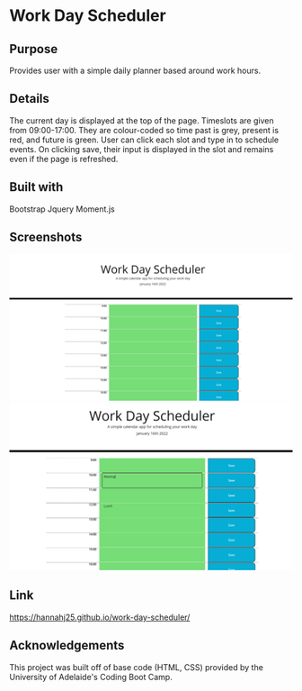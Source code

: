 # Work Day Scheduler

## Purpose

Provides user with a simple daily planner based around work hours.

## Details

The current day is displayed at the top of the page. Timeslots are given from 09:00-17:00.  They are colour-coded so time past is grey, present is red, and future is green. User can click each slot and type in to schedule events. On clicking save, their input is displayed in the slot and remains even if the page is refreshed.

## Built with

Bootstrap
Jquery
Moment.js

## Screenshots

![Screenshot1](./assets/images/screenshot1.png)
![Screenshot2](./assets/images/screenshot2.png)

## Link

https://hannahj25.github.io/work-day-scheduler/

## Acknowledgements

This project was built off of base code (HTML, CSS) provided by the University of Adelaide's Coding Boot Camp.
